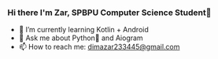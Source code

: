 ### Hi there I'm Zar, SPBPU Computer Science Student👋

- 🌱 I’m currently learning Kotlin + Android
- 💬 Ask me about Python🐍 and Aiogram
- 📫 How to reach me: dimazar233445@gmail.com
